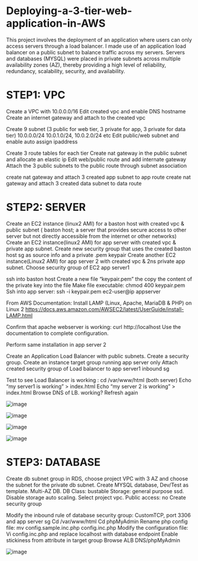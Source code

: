 # Deploying-a-3-tier-web-application-in-AWS

This project involves the deployment of an application where users can only access servers through a load balancer. I made use of an application load balancer on a public subnet to balance traffic across my servers. Servers and databases (MYSQL) were placed in private subnets across multiple availability zones (AZ), thereby providing a high level of reliability, redundancy, scalability, security, and availability.

# STEP1: VPC

Create a VPC with 10.0.0.0/16
Edit created vpc and enable DNS hostname
Create an internet gateway and attach to the created vpc

Create 9 subnet (3 public for web tier, 3 private for app, 3 private for data tier) 10.0.0.0/24
10.0.1.0/24, 10.0.2.0/24 etc
Edit public/web subnet and enable auto assign ipaddress 

Create 3 route tables for each tier
Create nat gateway in the public subnet and allocate an elastic ip
Edit web/public route and add internate gateway
Attach the 3 public subnets to the public route through subnet association

create nat gateway and attach 3 created app subnet to app route
create nat gateway and attach 3 created data subnet to data route

# STEP2: SERVER

Create an EC2 instance (linux2 AMI) for a baston host with created vpc & public subnet ( baston host; a server that provides secure access to other server but not directly accessible from the internet or other networks)
Create an EC2 instance(linux2 AMI) for app server with created vpc & private app subnet. Create new security group that uses the created baston host sg as source info and a private .pem keypair
Create another EC2 instance(Linux2 AMI) for app server 2 with created vpc & 2ns private app subnet. Choose security group of EC2 app server1

ssh into baston host
Create a new file “keypair.pem” the copy the content of the private key into the file
Make file executable: chmod 400 keypair.pem
Ssh into app server: ssh -i keypair.pem ec2-user@ip appserver    

From AWS Documentation: Install LAMP (Linux, Apache, MariaDB & PHP) on Linux 2
https://docs.aws.amazon.com/AWSEC2/latest/UserGuide/install-LAMP.html

Confirm that apache webserver is working: curl http://localhost
Use the documentation to complete configuration.

Perform same installation in app server 2

Create an Application Load Balancer with public subnets. Create a security group. Create an instance target group  running app server only
Attach created security group of Load balancer to app server1 inbound sg

Test to see Load Balancer is working : 
cd /var/www/html	(both server)
		Echo “my server1 is working” > index.html
		Echo “my server 2 is working” > index.html
		Browse DNS of LB. working? Refresh again

![image](https://github.com/Edosaig/Deploying-a-3-tier-web-application-in-AWS/assets/107155943/d3e4dc82-5450-445c-bbf4-1f093736f293)

![image](https://github.com/Edosaig/Deploying-a-3-tier-web-application-in-AWS/assets/107155943/69b78ed7-5426-4a79-bd5c-1adc09487ca4)

![image](https://github.com/Edosaig/Deploying-a-3-tier-web-application-in-AWS/assets/107155943/ecb51514-26ae-4b0b-b738-f72e5741ce9a)

![image](https://github.com/Edosaig/Deploying-a-3-tier-web-application-in-AWS/assets/107155943/c7aacd27-4d87-4c84-b9ad-fba46876a31f)

# STEP3: DATABASE

Create db subnet group in RDS, choose project VPC with 3 AZ and choose the subnet for the private db subnet.
Create MYSQL database, Dev/Test as template. Multi-AZ DB. DB Class: bustable
Storage: general purpose ssd. Disable storage auto scaling. Select project vpc. 
Public access: no
Create security group

Modify the inbound rule of database security group: CustomTCP, port 3306 and app server sg
Cd /var/www/html
Cd phpMyAdmin
Rename php config file: mv config.sample.inc.php config.inc.php
Modify the configuration file: Vi config.inc.php and replace localhost with database endpoint
Enable stickiness from attribute in target group
Browse ALB DNS/phpMyAdmin

![image](https://github.com/Edosaig/Deploying-a-3-tier-web-application-in-AWS/assets/107155943/980f14d0-1e90-4abd-834c-9a4e79782eb9)
